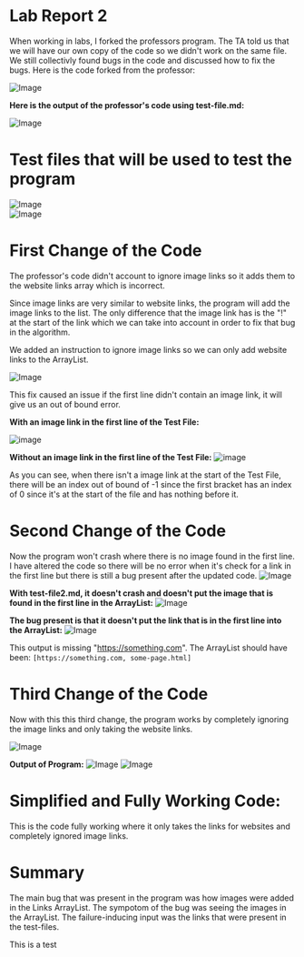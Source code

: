 # Lab Report 2
When working in labs, I forked the professors program. The TA told us that we will have our own copy of the code so we didn't work on the same file. We still collectivly found bugs in the code and discussed how to fix the bugs. Here is the code forked from the professor:

![Image](professorCode.PNG)

**Here is the output of the professor's code using test-file.md:**

![Image](profOutput.PNG)

# Test files that will be used to test the program
![Image](test-file1.PNG)    
![Image](test-file2.PNG)


# First Change of the Code
The professor's code didn't account to ignore image links so it adds them to the website links array which is incorrect. 

Since image links are very similar to website links, the program will add the image links to the list. The only difference that the image link has is the "!" at the start of the link which we can take into account in order to fix that bug in the algorithm. 

We added an instruction to ignore image links so we can only add website links to the ArrayList.

![Image](step1.PNG)

This fix caused an issue if the first line didn't contain an image link, it will give us an out of bound error. 

**With an image link in the first line of the Test File:**

![image](with-image-link.PNG)


**Without an image link in the first line of the Test File:**
![image](without-image-link.PNG)


As you can see, when there isn't a image link at the start of the Test File, there will be an index out of bound of -1 since the first bracket has an index of 0 since it's at the start of the file and has nothing before it. 

# Second Change of the Code
Now the program won't crash where there is no image found in the first line. I have altered the code so there will be no error when it's check for a link in the first line but there is still a bug present after the updated code. 
![Image](secondChange.PNG)

**With test-file2.md, it doesn't crash and doesn't put the image that is found in the first line in the ArrayList:**
![Image](secondOutput2.PNG)


**The bug present is that it doesn't put the link that is in the first line into the ArrayList:**
![Image](secondOutput.PNG)

This output is missing "https://something.com". The ArrayList should have been: 
`[https://something.com, some-page.html]`



# Third Change of the Code
Now with this this third change, the program works by completely ignoring the image links and only taking the website links. 

![Image](full-code.PNG)

**Output of Program:**
![Image](lastOutput.PNG)
![Image](lastOutput2.PNG)


# Simplified and Fully Working Code:

This is the code fully working where it only takes the links for websites and completely ignored image links. 


# Summary
The main bug that was present in the program was how images were added in the Links ArrayList. The sympotom of the bug was seeing the images in the ArrayList. The failure-inducing input was the links that were present in the test-files. 


This is a test